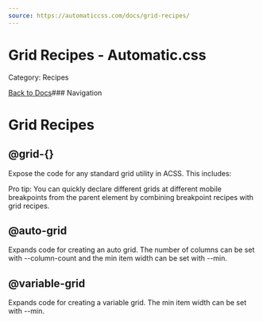 ```yaml
---
source: https://automaticcss.com/docs/grid-recipes/
---
```


# Grid Recipes - Automatic.css

Category: Recipes

[Back to Docs](https://automaticcss.com/docs)### Navigation

# Grid Recipes

## @grid-{}

Expose the code for any standard grid utility in ACSS. This includes:

Pro tip: You can quickly declare different grids at different mobile breakpoints from the parent element by combining breakpoint recipes with grid recipes.

## @auto-grid

Expands code for creating an auto grid. The number of columns can be set with --column-count and the min item width can be set with --min.

## @variable-grid

Expands code for creating a variable grid. The min item width can be set with --min.

